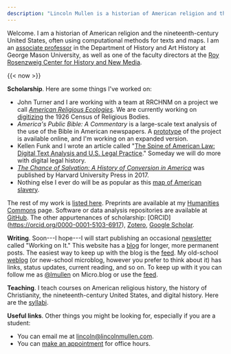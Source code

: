 ```yaml
---
description: "Lincoln Mullen is a historian of American religion and the nineteenth-century United States."
---
```


Welcome. I am a historian of American religion and the nineteenth-century United States, often using computational methods for texts and maps. I am an [associate professor](https://historyarthistory.gmu.edu/people/lmullen) in the Department of History and Art History at George Mason University, as well as one of the faculty directors at the [Roy Rosenzweig Center for History and New Media](https://rrchnm.org/).

{{< now >}}

**Scholarship**. Here are some things I've worked on:

- John Turner and I are working with a team at RRCHNM on a project we call [*American Religious Ecologies*](http://religiousecologies.org). We are currently working on [digitizing](https://rrchnm.org/news/rrchnm-to-digitize-the-1926-census-of-religious-bodies/) the 1926 Census of Religious Bodies.
- *America's Public Bible: A Commentary* is a large-scale text analysis of the use of the Bible in American newspapers. A [prototype](http://americaspublicbible.org/) of the project is available online, and I'm working on an expanded version.
- Kellen Funk and I wrote an article called "[The Spine of American Law: Digital Text Analysis and U.S. Legal Practice](https://academic.oup.com/ahr/article/123/1/132/4840258?guestAccessKey=3a271895-4af8-41e8-b3d9-15941dfe0bcf)." Someday we will do more with digital legal history.
- [*The Chance of Salvation: A History of Conversion in America*](http://www.hup.harvard.edu/catalog.php?isbn=9780674975620) was published by Harvard University Press in 2017. 
- Nothing else I ever do will be as popular as this [map of American slavery](https://lincolnmullen.com/projects/slavery/).

The rest of my work is [listed here](/scholarship/). Preprints are available at my [Humanities Commons](https://hcommons.org/members/lmullen/) page. Software or data analysis repositories are available at [GitHub](https://github.com/lmullen/). The other appurtenances of scholarship: [ORCID] (https://orcid.org/0000-0001-5103-6917), [Zotero](https://www.zotero.org/lmullen), [Google Scholar](https://scholar.google.com/citations?hl=en&user=qhhNmCQAAAAJ).

**Writing**. Soon---I hope---I will start publishing an occasional [newsletter](https://buttondown.email/lmullen) called "Working on It." This website has a [blog](/blog/) for longer, more permanent posts. The easiest way to keep up with the blog is the [feed](https://lincolnmullen.com/blog/index.xml). My old-school [weblog](https://weblog.lincolnmullen.com/) (or new-school microblog, however you prefer to think about it) has links, status updates, current reading, and so on. To keep up with it you can follow me as [@lmullen](https://micro.blog/lmullen) on Micro.blog or use the [feed](http://weblog.lincolnmullen.com/feed.xml).

**Teaching**. I teach courses on American religious history, the history of Christianity, the nineteenth-century United States, and digital history. Here are the [syllabi](/courses/).

**Useful links**. Other things you might be looking for, especially if you are a student:

- You can email me at [lincoln@lincolnmullen.com](mailto:lincoln@lincolnmullen.com).
- You can [make an appointment](/page/office-hours/) for office hours. 

